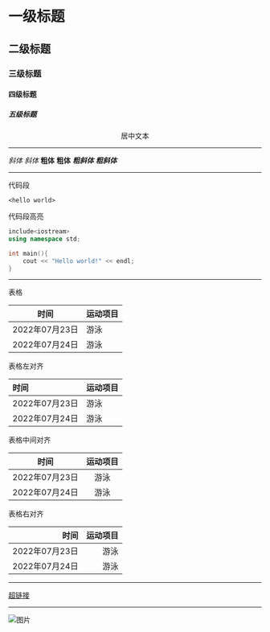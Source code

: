 # 一级标题
## 二级标题
### 三级标题
#### 四级标题
##### 五级标题
<p align="center">居中文本</p>

***
*斜体* _斜体_
**粗体** __粗体__ 
***粗斜体*** ___粗斜体___
***
代码段

`<hello world>`

代码段高亮

```c++
include<iostream>
using namespace std;

int main(){
    cout << "Hello world!" << endl;
}
```
***
表格

| 时间 | 运动项目 |
| --- | --- |
| 2022年07月23日 | 游泳 |
| 2022年07月24日 | 游泳 |

表格左对齐

| 时间 | 运动项目 |
| :--- | :--- |
| 2022年07月23日 | 游泳 |
| 2022年07月24日 | 游泳 |

表格中间对齐

| 时间 | 运动项目 |
| :---: | :---: |
| 2022年07月23日 | 游泳 |
| 2022年07月24日 | 游泳 |

表格右对齐

| 时间 | 运动项目 |
| ---: | ---: |
| 2022年07月23日 | 游泳 |
| 2022年07月24日 | 游泳 |
***

[超链接](https://baidu.com)
***

![图片](https://octodex.github.com/images/minion.png "The cat")


